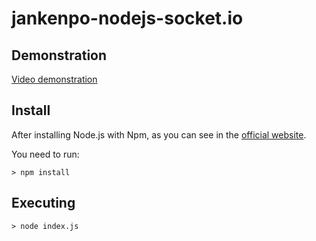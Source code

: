 # jankenpo-nodejs-socket.io

## Demonstration

[Video demonstration](https://www.youtube.com/watch?v=kNBK1qbPhHQ)

## Install

After installing Node.js with Npm, as you can see in the [official website](https://nodejs.org/en).

You need to run:

```
> npm install
```

## Executing

```
> node index.js
```

